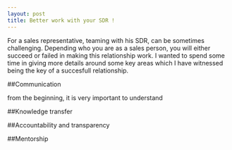 ```yaml
---
layout: post
title: Better work with your SDR !
---
```


For a sales representative, teaming with his SDR, can be sometimes challenging. Depending who you are as a sales person, you will either succeed or failed in making this relationship work.
I wanted to spend some time in giving more details around some key areas which I have witnessed being the key of a succesfull relationship.



##Communication

from the beginning, it is very important to understand 





##Knowledge transfer


##Accountability and transparency


##Mentorship









